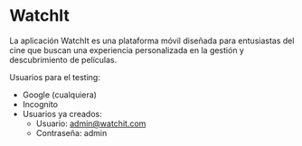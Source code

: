 # WatchIt

La aplicación WatchIt es una plataforma móvil diseñada para entusiastas del cine que buscan una experiencia personalizada en la gestión y descubrimiento de películas.

Usuarios para el testing:
- Google (cualquiera)
- Incognito
- Usuarios ya creados:
    - Usuario: admin@watchit.com
    - Contraseña: admin
